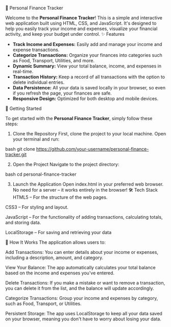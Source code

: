  💸 Personal Finance Tracker

Welcome to the **Personal Finance Tracker**!
This is a simple and interactive web application built using HTML, CSS, and JavaScript. 
It's designed to help you easily track your income and expenses, visualize your financial activity, and keep your budget under control.
✨ Features

- **Track Income and Expenses:** Easily add and manage your income and expense transactions.
- **Categorize Transactions:** Organize your finances into categories such as Food, Transport, Utilities, and more.
- **Dynamic Summary:** View your total balance, income, and expenses in real-time.
- **Transaction History:** Keep a record of all transactions with the option to delete individual entries.
- **Data Persistence:** All your data is saved locally in your browser, so even if you refresh the page, your finances are safe.
- **Responsive Design:** Optimized for both desktop and mobile devices.


 🚀 Getting Started

To get started with the **Personal Finance Tracker**, simply follow these steps:

1. Clone the Repository
First, clone the project to your local machine. Open your terminal and run:

bash
git clone https://github.com/your-username/personal-finance-tracker.git

2. Open the Project
Navigate to the project directory:

bash
cd personal-finance-tracker

3. Launch the Application
Open index.html in your preferred web browser. No need for a server – it works entirely in the browser!
🛠️ Tech Stack
HTML5 – For the structure of the web pages.

CSS3 – For styling and layout.

JavaScript – For the functionality of adding transactions, calculating totals, and storing data.

LocalStorage – For saving and retrieving your data

🌱 How It Works
The application allows users to:

Add Transactions: You can enter details about your income or expenses, including a description, amount, and category.

View Your Balance: The app automatically calculates your total balance based on the income and expenses you've entered.

Delete Transactions: If you make a mistake or want to remove a transaction, you can delete it from the list, and the balance will update accordingly.

Categorize Transactions: Group your income and expenses by category, such as Food, Transport, or Utilities.

Persistent Storage: The app uses LocalStorage to keep all your data saved on your browser, meaning you don't have to worry about losing your data.



